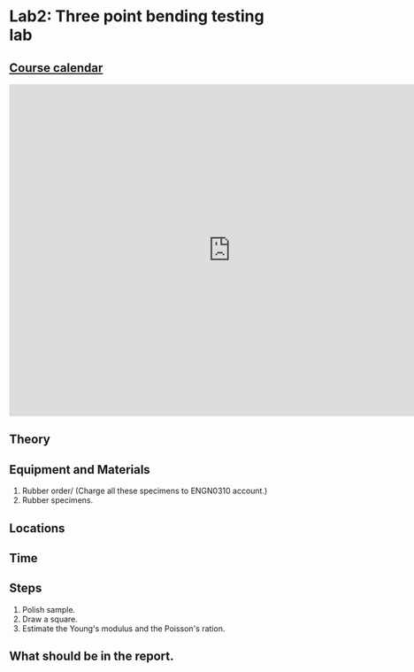
# Lab2: Three point bending testing lab

## [Course calendar](https://calendar.google.com/calendar/embed?src=c_nsp31ijldagno1anhf9mm7c2vo%40group.calendar.google.com&ctz=America%2FNew_York)

<iframe src="https://calendar.google.com/calendar/embed?src=c_nsp31ijldagno1anhf9mm7c2vo%40group.calendar.google.com&ctz=America%2FNew_York" style="border: 0" width="800" height="600" frameborder="0" scrolling="no"></iframe>

## Theory




## Equipment and Materials

1. Rubber order/ (Charge all these specimens to ENGN0310 account.)
2. Rubber specimens.  

## Locations
## Time 


## Steps

1. Polish sample. 
2. Draw a square. 
3. Estimate the Young's modulus and the Poisson's ration. 

## What should be in the report.



